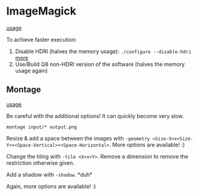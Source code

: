# ImageMagick

[usage](http://www.imagemagick.org/Usage/)

To achieve faster execution:
1. Disable HDRI (halves the memory usage): ```./configure --disable-hdri``` [more](https://imagemagick.org/script/high-dynamic-range.php)
2. Use/Build Q8 non-HDRI version of the software (halves the memory usage again)

## Montage

[usage](http://www.imagemagick.org/Usage/montage/)

Be careful with the additional options! It can quickly become very slow.

    montage input/* output.png

Resize & add a space between the images with ```-geometry <Size-X>x<Size-Y>+<Space-Vertical>+<Space-Horizontal>```. More options are available! :)

Change the tiling with ```-tile <X>x<Y>```. Remove a dimension to remove the restriction otherwise given.

Add a shadow with ```-shadow```. \*duh\*

Again, more options are available! :)